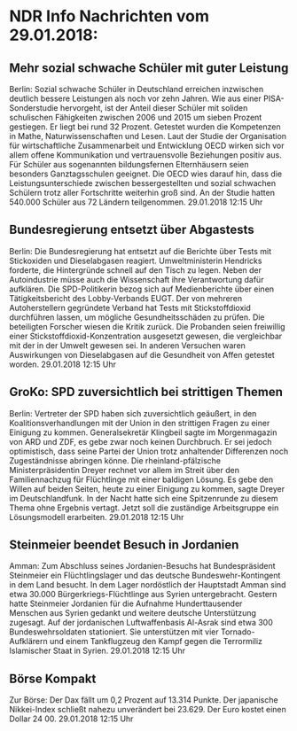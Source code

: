 # NDR Info Nachrichten vom 29.01.2018:


## Mehr sozial schwache Schüler mit guter Leistung
Berlin: Sozial schwache Schüler in Deutschland erreichen inzwischen deutlich bessere Leistungen als noch vor zehn Jahren. Wie aus einer PISA-Sonderstudie hervorgeht, ist der Anteil dieser Schüler mit soliden schulischen Fähigkeiten zwischen 2006 und 2015 um sieben Prozent gestiegen. Er liegt bei rund 32 Prozent. Getestet wurden die Kompetenzen in Mathe, Naturwissenschaften und Lesen. Laut der Studie der Organisation für wirtschaftliche Zusammenarbeit und Entwicklung OECD wirken sich vor allem offene Kommunikation und vertrauensvolle Beziehungen positiv aus. Für Schüler aus sogenannten bildungsfernen Elternhäusern seien besonders Ganztagsschulen geeignet. Die OECD wies darauf hin, dass die Leistungsunterschiede zwischen bessergestellten und sozial schwachen Schülern trotz aller Fortschritte weiterhin groß sind. An der Studie hatten 540.000 Schüler aus 72 Ländern teilgenommen. 29.01.2018 12:15 Uhr 

## Bundesregierung entsetzt über Abgastests
Berlin: Die Bundesregierung hat entsetzt auf die Berichte über Tests mit Stickoxiden und Dieselabgasen reagiert. Umweltministerin Hendricks forderte, die Hintergründe schnell auf den Tisch zu legen. Neben der Autoindustrie müsse auch die Wissenschaft ihre Verantwortung dafür aufklären. Die SPD-Politikerin bezog sich auf Medienberichte über einen Tätigkeitsbericht des Lobby-Verbands EUGT. Der von mehreren Autoherstellern gegründete Verband hat Tests mit Stickstoffdioxid durchführen lassen, um mögliche Gesundheitsschäden zu prüfen. Die beteiligten Forscher wiesen die Kritik zurück. Die Probanden seien freiwillig einer Stickstoffdioxid-Konzentration ausgesetzt gewesen, die vergleichbar mit der in der Umwelt gewesen sei. In anderen Versuchen waren Auswirkungen von Dieselabgasen auf die Gesundheit von Affen getestet worden. 29.01.2018 12:15 Uhr 

## GroKo: SPD zuversichtlich bei strittigen Themen
Berlin: Vertreter der SPD haben sich zuversichtlich geäußert, in den Koalitionsverhandlungen mit der Union in den strittigen Fragen zu einer Einigung zu kommen. Generalsekretär Klingbeil sagte im Morgenmagazin von ARD und ZDF, es gebe zwar noch keinen Durchbruch. Er sei jedoch optimistisch, dass seine Partei der Union trotz anhaltender Differenzen noch Zugeständnisse abringen könne. Die rheinland-pfälzische Ministerpräsidentin Dreyer rechnet vor allem im Streit über den Familiennachzug für Flüchtlinge mit einer baldigen Lösung. Es gebe den Willen auf beiden Seiten, heute zu einer Einigung zu kommen, sagte Dreyer im Deutschlandfunk. In der Nacht hatte sich eine Spitzenrunde zu diesem Thema ohne Ergebnis vertagt. Jetzt soll die zuständige Arbeitsgruppe ein Lösungsmodell erarbeiten. 29.01.2018 12:15 Uhr 

## Steinmeier beendet Besuch in Jordanien
Amman: Zum Abschluss seines Jordanien-Besuchs hat Bundespräsident Steinmeier ein Flüchtlingslager und das deutsche Bundeswehr-Kontingent in dem Land besucht. In dem Lager nordöstlich der Hauptstadt Amman sind etwa 30.000 Bürgerkriegs-Flüchtlinge aus Syrien untergebracht. Gestern hatte Steinmeier Jordanien für die Aufnahme Hunderttausender Menschen aus Syrien gedankt und weitere deutsche Unterstützung zugesagt. Auf der jordanischen Luftwaffenbasis Al-Asrak sind etwa 300 Bundeswehrsoldaten stationiert. Sie unterstützen mit vier Tornado-Aufklärern und einem Tankflugzeug den Kampf gegen die Terrormiliz Islamischer Staat in Syrien. 29.01.2018 12:15 Uhr 

## Börse Kompakt
Zur Börse: Der Dax fällt um 0,2 Prozent auf 13.314 Punkte. Der japanische Nikkei-Index schließt nahezu unverändert bei 23.629. Der Euro kostet einen Dollar 24 00. 29.01.2018 12:15 Uhr 
